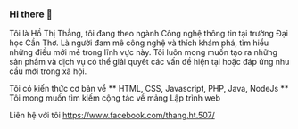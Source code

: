 ### Hi there 👋
Tôi là Hồ Thị Thẳng, tôi đang theo ngành Công nghệ thông tin tại trường Đại học Cần Thơ. Là người đam mê công nghệ và thích khám phá, tìm hiểu những điều mới mẻ trong lĩnh vực này. Tôi luôn mong muốn tạo ra những sản phẩm và dịch vụ có thể giải quyết các vấn đề hiện tại hoặc đáp ứng nhu cầu mới trong xã hội.

Tôi có kiến thức cơ bản về ** HTML, CSS, Javascript, PHP, Java, NodeJs **
Tôi mong muốn tìm kiếm cộng tác về mảng Lập trình web

Liên hệ với tôi
https://www.facebook.com/thang.ht.507/
         
